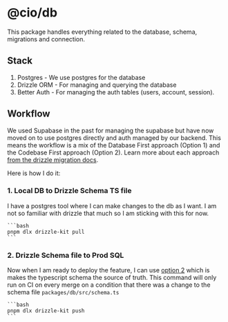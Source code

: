 # @cio/db

This package handles everything related to the database, schema, migrations and connection.

## Stack

1. Postgres - We use postgres for the database
2. Drizzle ORM - For managing and querying the database
3. Better Auth - For managing the auth tables (users, account, session).

## Workflow

We used Supabase in the past for managing the supabase but have now moved on to use postgres directly and auth managed by our backend. This means the workflow is a mix of the Database First approach (Option 1) and the Codebase First approach (Option 2). Learn more about each approach [from the drizzle migration docs](https://orm.drizzle.team/docs/migrations).

Here is how I do it:

### 1. Local DB to Drizzle Schema TS file

I have a postgres tool where I can make changes to the db as I want. I am not so familiar with drizzle that much so I am sticking with this for now.

    ```bash
    pnpm dlx drizzle-kit pull
    ```

### 2. Drizzle Schema file to Prod SQL

Now when I am ready to deploy the feature, I can use [option 2](https://orm.drizzle.team/docs/migrations) which is makes the typescript schema the source of truth. This command will only run on CI on every merge on a condition that there was a change to the schema file `packages/db/src/schema.ts`

    ```bash
    pnpm dlx drizzle-kit push
    ```
